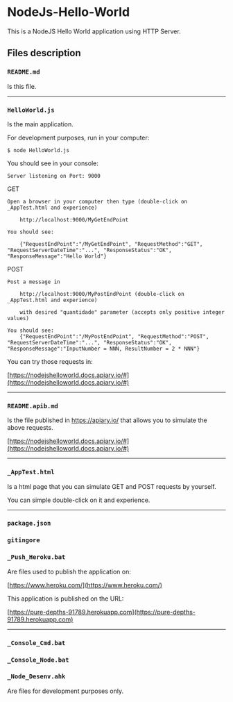 # NodeJs-Hello-World

This is a NodeJS Hello World application using HTTP Server.

## Files description

### `README.md`

Is this file.

---
 
### `HelloWorld.js`

Is the main application.

For development purposes, run in your computer:

`$ node HelloWorld.js`

You should see in your console:

`Server listening on Port: 9000`

GET

	Open a browser in your computer then type (double-click on _AppTest.html and experience)

		http://localhost:9000/MyGetEndPoint

	You should see:

		{"RequestEndPoint":"/MyGetEndPoint", "RequestMethod":"GET", "RequestServerDateTime":"...", "ResponseStatus":"OK", "ResponseMessage":"Hello World"}

POST

	Post a message in

		http://localhost:9000/MyPostEndPoint (double-click on _AppTest.html and experience)

		with desired "quantidade" parameter (accepts only positive integer values)

	You should see:
		{"RequestEndPoint":"/MyPostEndPoint", "RequestMethod":"POST", "RequestServerDateTime":"...", "ResponseStatus":"OK", "ResponseMessage":"InputNumber = NNN, ResultNumber = 2 * NNN"}

You can try those requests in:

[https://nodejshelloworld.docs.apiary.io/#](https://nodejshelloworld.docs.apiary.io/#)

---

### `README.apib.md`

Is the file published in https://apiary.io/ that allows you to
simulate the above requests.

[https://nodejshelloworld.docs.apiary.io/#](https://nodejshelloworld.docs.apiary.io/#)

---

### `_AppTest.html`

Is a html page that you can simulate GET and POST requests by yourself.

You can simple double-click on it and experience.

---

### `package.json`

### `gitingore`

### `_Push_Heroku.bat`

Are files used to publish the application on:

[https://www.heroku.com/](https://www.heroku.com/)

This application is published on the URL:

[https://pure-depths-91789.herokuapp.com](https://pure-depths-91789.herokuapp.com)

---

### `_Console_Cmd.bat`

### `_Console_Node.bat`

### `_Node_Desenv.ahk`

Are files for development purposes only.




